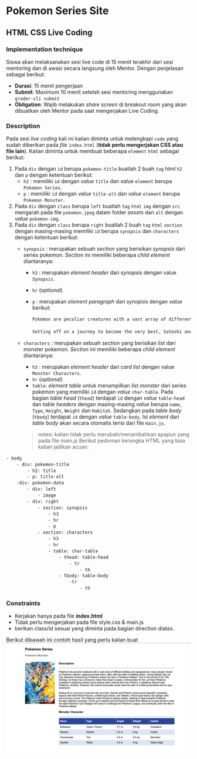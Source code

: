 # Pokemon Series Site

## HTML CSS Live Coding

### Implementation technique

Siswa akan melaksanakan sesi live code di 15 menit terakhir dari sesi mentoring dan di awasi secara langsung oleh Mentor. Dengan penjelasan sebagai berikut:

- **Durasi**: 15 menit pengerjaan
- **Submit**: Maximum 10 menit setelah sesi mentoring menggunakan `grader-cli submit`
- **Obligation**: Wajib melakukan _share screen_ di breakout room yang akan dibuatkan oleh Mentor pada saat mengerjakan Live Coding.

### Description

Pada sesi _live coding_ kali ini kalian diminta untuk melengkapi `code` yang sudah diberikan pada _file_ `index.html` (**tidak perlu mengerjakan CSS atau file lain**). Kalian diminta untuk membuat beberapa `element` `html` sebagai berikut:

1. Pada `div` dengan `id` berupa `pokemon-title` buatlah 2 buah `tag` html `h2` dan `p` dengan ketentuan berikut:
    - `h2` : memiliki `id` dengan _value_ `title` dan _value_ `element` berupa `Pokemon Series`.
    - `p` : memiliki `id` dengan _value_ `title-alt` dan _value_ `element` berupa `Pokemon Monster`.
2. Pada `div` dengan `class` berupa `left` buatlah `tag` `html` `img` dengan `src` mengarah pada file `pokemon.jpeg` dalam folder _assets_ dan `alt` dengan _value_ `pokemon-img`.
3. Pada `div` dengan `class` berupa `right` buatlah 2 buah `tag` `html` `section` dengan masing-masing memiliki `id` berupa `synopsis` dan `characters` dengan ketentuan berikut:
    - `synopsis` : merupakan sebuah _section_ yang berisikan _synopsis_ dari series pokemon. _Section_ ini memiliki beberapa _child element_ diantaranya:
        - `h3` : merupakan _element header_ dari _synopsis_ dengan value `Synopsis`.
        - `hr` (_optional_)
        - `p` : merupakan _element paragraph_ dari _synopsis_ dengan _value_ berikut:

            ```txt
            Pokémon are peculiar creatures with a vast array of different abilities and appearances; many people, known as Pokémon trainers, capture and train them, often with the intent of battling others. Young Satoshi has not only dreamed of becoming a Pokémon trainer but also a "Pokémon Master," and on the arrival of his 10th birthday, he finally has a chance to make that dream a reality. Unfortunately for him, all three Pokémon available to beginning trainers have already been claimed and only Pikachu, a rebellious Electric-type Pokémon, remains. However, this chance encounter would mark the start of a lifelong friendship and an epic adventure!

            Setting off on a journey to become the very best, Satoshi and Pikachu travel across beautiful, sprawling regions with their friends Kasumi, a Water-type trainer, and Takeshi, a Rock-type trainer. But danger lurks around every corner. The infamous Team Rocket is always nearby, seeking to steal powerful Pokémon through nefarious schemes. It'll be up to Satoshi and his friends to thwart their efforts as he also strives to earn the eight Pokémon Gym Badges he'll need to challenge the Pokémon League, and eventually claim the title of Pokémon Master.
            ```

    - `characters` : merupakan sebuah _section_ yang berisikan list dari monster pokemon. _Section_ ini memiliki beberapa _child element_ diantaranya:
        - `h3` : merupakan _element header_ dari _card list_ dengan value `Monster Characters`.
        - `hr` (_optional_)
        - `table`: _element table_ untuk menampilkan _list monster_ dari series pokemon yang memiliki `id` dengan _value_ `char-table`.
        Pada bagian _table head_ (`thead`) terdapat `id` dengan _value_ `table-head` dan _table headers_ dengan masing-masing _value_ berupa `name`, `Type`, `Height`, `Weight` dan `Habitat`. Sedangkan pada _table body_ (`tbody`) terdapat `id` dengan _value_ `table-body`. Isi _element_ dari _table body_ akan secara otomatis terisi dari file `main.js`.
        > notes: kalian tidak perlu merubah/menambahkan apapun yang pada file main.js
Berikut pedoman kerangka HTML yang bisa kalian jadikan acuan:

```txt
- body
    - div: pokemon-title
        - h2: title
        - p: title-alt
    -div: pokemon-data
        - div: left
            - image
        - div: right
            - section: synopsis
                - h3
                - hr
                - p
            - section: characters
                - h3
                - hr
                - table: char-table
                    - thead: table-head
                        - tr
                            - th
                    - tbody: table-body
                        -tr
                            - th
```

### Constraints

- Kerjakan hanya pada file **index.html**
- Tidak perlu mengerjakan pada file style.css & main.js
- berikan class/id sesuai yang diminta pada bagian direction diatas.

Berikut dibawah ini contoh hasil yang perlu kalian buat
![pokemon-site-preview](./assets/website-preview.png)
